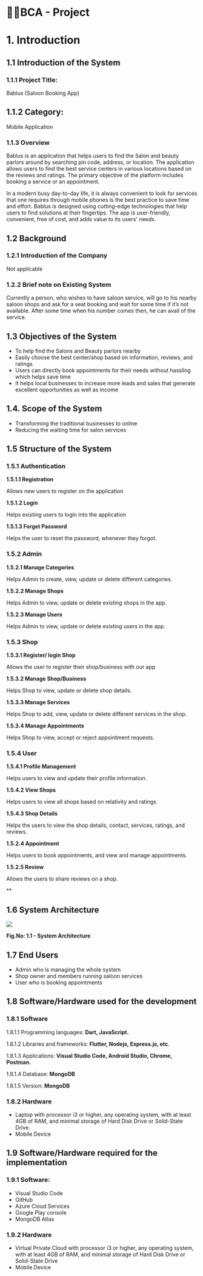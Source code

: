 # 👨‍🎓BCA - Project

# **1. Introduction**
## **1.1 Introduction of the System** 
### **1.1.1 Project Title:**
Bablus (Saloon Booking App)
## **1.1.2 Category:**	
Mobile Application 
### **1.1.3 Overview** 
Bablus is an application that helps users to find the Salon and beauty parlors around by searching pin code, address, or location. The application allows users to find the best service centers in various locations based on the reviews and ratings. The primary objective of the platform includes booking a service or an appointment.

In a modern busy day-to-day life, it is always convenient to look for services that one requires through mobile phones is the best practice to save time and effort. Bablus is designed using cutting-edge technologies that help users to find solutions at their fingertips. The app is user-friendly, convenient, free of cost, and adds value to its users' needs.
## **1.2 Background** 
### **1.2.1 Introduction of the Company** 
Not applicable
### **1.2.2 Brief note on Existing System** 
Currently a person, who wishes to have saloon service, will go to his nearby saloon shops and ask for a seat booking and wait for some time if it’s not available. After some time when his number comes then, he can avail of the service.
## **1.3 Objectives of the System** 
- To help find the Salons and Beauty parlors nearby
- Easily choose the best center/shop based on information, reviews, and ratings
- Users can directly book appointments for their needs without hassling which helps save time
- It helps local businesses to increase more leads and sales that generate excellent opportunities as well as income
## **1.4. Scope of the System** 
- Transforming the traditional businesses to online
- Reducing the waiting time for salon services
## **1.5 Structure of the System** 
### **1.5.1 Authentication**
**1.5.1.1 Registration**

Allows new users to register on the application

**1.5.1.2 Login**

Helps existing users to login into the application

**1.5.1.3 Forget Password**

Helps the user to reset the password, whenever they forgot.

### **1.5.2 Admin** 
**1.5.2.1 Manage Categories**

Helps Admin to create, view, update or delete different categories.

**1.5.2.2 Manage Shops**

Helps Admin to view, update or delete existing shops in the app.

**1.5.2.3 Manage Users**

Helps Admin to view, update or delete existing users in the app.

### **1.5.3 Shop**
**1.5.3.1 Register/ login Shop**

Allows the user to register their shop/business with our app

**1.5.3.2 Manage Shop/Business**

Helps Shop to view, update or delete shop details.

**1.5.3.3 Manage Services**

Helps Shop to add, view, update or delete different services in the shop.

**1.5.3.4 Manage Appointments**

Helps Shop to view, accept or reject appointment requests.
### **1.5.4 User**
**1.5.4.1 Profile Management**

Helps users to view and update their profile information.

**1.5.4.2 View Shops**

Helps users to view all shops based on relativity and ratings

**1.5.4.3 Shop Details**

Helps the users to view the shop details, contact, services, ratings, and reviews. 

**1.5.2.4 Appointment**	

Helps users to book appointments, and view and manage appointments.

**1.5.2.5 Review**

Allows the users to share reviews on a shop.

**
## **1.6 System Architecture** 
![](Aspose.Words.414c9e1e-afd4-48bd-9a32-c1bd06f67ca6.001.png)

**Fig.No: 1.1 - System Architecture**
<!-- ![](Aspose.Words.414c9e1e-afd4-48bd-9a32-c1bd06f67ca6.002.png) -->
## **1.7 End Users** 
- Admin who is managing the whole system
- Shop owner and members running saloon services
- User who is booking appointments
## **1.8 Software/Hardware used for the development** 
### **1.8.1 Software**
1.8.1.1  Programming languages: **Dart, JavaScript.**

1.8.1.2  Libraries and frameworks: **Flutter, Nodejs, Express.js, etc**.

1.8.1.3  Applications: **Visual Studio Code, Android Studio, Chrome, Postman.**

1.8.1.4  Database: **MongoDB**

1.8.1.5  Version: **MongoDB**
### **1.8.2 Hardware**
- Laptop with processor i3 or higher, any operating system, with at least 4GB of RAM, and minimal storage of Hard Disk Drive or Solid-State Drive.
- Mobile Device
## **1.9 Software/Hardware required for the implementation** 
### **1.9.1 Software:**
- Visual Studio Code
- GitHub
- Azure Cloud Services
- Google Play console
- MongoDB Atlas    	
### **1.9.2 Hardware** 
- Virtual Private Cloud with processor i3 or higher, any operating system, with at least 4GB of RAM, and minimal storage of Hard Disk Drive or Solid-State Drive
- Mobile Device

